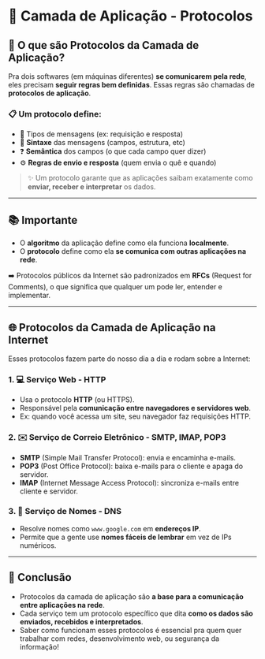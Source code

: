 # &#x1F4F6; Camada de Aplicação - Protocolos

## &#x1F4AC; O que são Protocolos da Camada de Aplicação?

Pra dois softwares (em máquinas diferentes) **se comunicarem pela rede**, eles precisam **seguir regras bem definidas**. Essas regras são chamadas de **protocolos de aplicação**.

### &#x1F4CB; Um protocolo define:

- 📩 Tipos de mensagens (ex: requisição e resposta)
- 📝 **Sintaxe** das mensagens (campos, estrutura, etc)
- ❓ **Semântica** dos campos (o que cada campo quer dizer)
- ⚙️ **Regras de envio e resposta** (quem envia o quê e quando)

> ✨ Um protocolo garante que as aplicações saibam exatamente como **enviar, receber e interpretar** os dados.

---

## &#x1F4DA; Importante

- O **algoritmo** da aplicação define como ela funciona **localmente**.
- O **protocolo** define como ela **se comunica com outras aplicações na rede**.

➡️ Protocolos públicos da Internet são padronizados em **RFCs** (Request for Comments), o que significa que qualquer um pode ler, entender e implementar.

---

## &#x1F310; Protocolos da Camada de Aplicação na Internet

Esses protocolos fazem parte do nosso dia a dia e rodam sobre a Internet:

### 1. &#x1F4BB; Serviço Web - HTTP
- Usa o protocolo **HTTP** (ou HTTPS).
- Responsável pela **comunicação entre navegadores e servidores web**.
- Ex: quando você acessa um site, seu navegador faz requisições HTTP.

### 2. &#x2709;&#xFE0F; Serviço de Correio Eletrônico - SMTP, IMAP, POP3
- **SMTP** (Simple Mail Transfer Protocol): envia e encaminha e-mails.
- **POP3** (Post Office Protocol): baixa e-mails para o cliente e apaga do servidor.
- **IMAP** (Internet Message Access Protocol): sincroniza e-mails entre cliente e servidor.

### 3. &#x1F4C1; Serviço de Nomes - DNS
- Resolve nomes como `www.google.com` em **endereços IP**.
- Permite que a gente use **nomes fáceis de lembrar** em vez de IPs numéricos.

---

## &#x1F4DD; Conclusão

- Protocolos da camada de aplicação são **a base para a comunicação entre aplicações na rede**.
- Cada serviço tem um protocolo específico que dita **como os dados são enviados, recebidos e interpretados**.
- Saber como funcionam esses protocolos é essencial pra quem quer trabalhar com redes, desenvolvimento web, ou segurança da informação!

